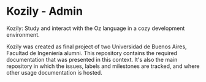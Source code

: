 # Kozily - Admin

Kozily: Study and interact with the Oz language in a cozy development
environment.

Kozily was created as final project of two Universidad de Buenos Aires,
Facultad de Ingeniería alumni. This repository contains the required
documentation that was presented in this context. It's also the main repository
in which the issues, labels and milestones are tracked, and where other usage
documentation is hosted.
